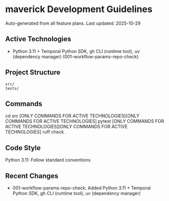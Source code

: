 # maverick Development Guidelines

Auto-generated from all feature plans. Last updated: 2025-10-29

## Active Technologies

- Python 3.11 + Temporal Python SDK, gh CLI (runtime tool), uv (dependency manager) (001-workflow-params-repo-check)

## Project Structure

```text
src/
tests/
```

## Commands

cd src [ONLY COMMANDS FOR ACTIVE TECHNOLOGIES][ONLY COMMANDS FOR ACTIVE TECHNOLOGIES] pytest [ONLY COMMANDS FOR ACTIVE TECHNOLOGIES][ONLY COMMANDS FOR ACTIVE TECHNOLOGIES] ruff check .

## Code Style

Python 3.11: Follow standard conventions

## Recent Changes

- 001-workflow-params-repo-check: Added Python 3.11 + Temporal Python SDK, gh CLI (runtime tool), uv (dependency manager)

<!-- MANUAL ADDITIONS START -->
<!-- MANUAL ADDITIONS END -->
